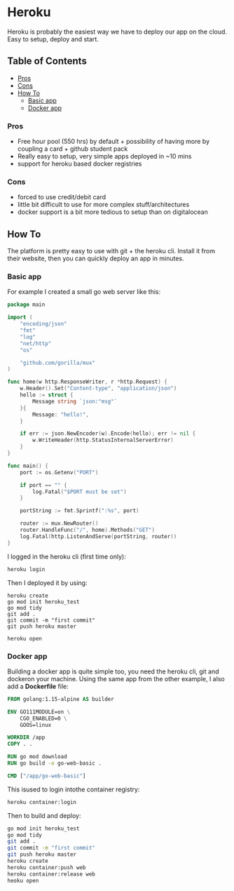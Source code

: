 # Heroku

Heroku is probably the easiest way we have to deploy our app on the cloud. Easy to setup, deploy and start.

## Table of Contents
- [Pros](#pros)
- [Cons](#cons)
- [How To](#how-to)
	- [Basic app](#basic-app)
	- [Docker app](#docker-app)

### Pros

- Free hour pool (550 hrs) by default + possibility of having more by coupling a card + github student pack
- Really easy to setup, very simple apps deployed in ~10 mins
- support for heroku based docker registries

### Cons

- forced to use credit/debit card
- little bit difficult to use for more complex stuff/architectures
- docker support is a bit more tedious to setup than on digitalocean

## How To

The platform is pretty easy to use with git + the heroku cli. Install it from their website, then you can quickly deploy an app in minutes.

### Basic app

For example I created a small go web server like this:

```go
package main

import (
	"encoding/json"
	"fmt"
	"log"
	"net/http"
	"os"

	"github.com/gorilla/mux"
)

func home(w http.ResponseWriter, r *http.Request) {
	w.Header().Set("Content-type", "application/json")
	hello := struct {
		Message string `json:"msg"`
	}{
		Message: "hello!",
	}

	if err := json.NewEncoder(w).Encode(hello); err != nil {
		w.WriteHeader(http.StatusInternalServerError)
	}
}

func main() {
	port := os.Getenv("PORT")

	if port == "" {
		log.Fatal("$PORT must be set")
	}

	portString := fmt.Sprintf(":%s", port)

	router := mux.NewRouter()
	router.HandleFunc("/", home).Methods("GET")
	log.Fatal(http.ListenAndServe(portString, router))
}
```

I logged in the heroku cli (first time only):
```bash
heroku login
```

Then I deployed it by using:

```
heroku create
go mod init heroku_test
go mod tidy
git add .
git commit -m "first commit"
git push heroku master

heroku open
```

### Docker app

Building a docker app is quite simple too, you need the heroku cli, git and dockeron your machine.
Using the same app from the other example, I also add a **Dockerfile** file:

```Dockerfile
FROM golang:1.15-alpine AS builder

ENV GO111MODULE=on \
    CGO_ENABLED=0 \
    GOOS=linux

WORKDIR /app
COPY . .

RUN go mod download
RUN go build -o go-web-basic .

CMD ["/app/go-web-basic"]

```

This isused to login intothe container registry:
```bash
heroku container:login 
```

Then to build and deploy:

```bash
go mod init heroku_test
go mod tidy
git add .
git commit -m "first commit"
git push heroku master
heroku create
heroku container:push web
heroku container:release web
heoku open
```